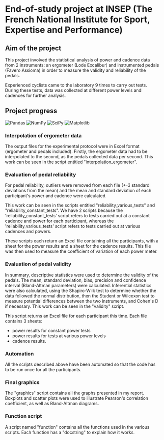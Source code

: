 # End-of-study project at INSEP (The French National Institute for Sport, Expertise and Performance)

## Aim of the project 
This project involved the statistical analysis of power and cadence data from 2 instruments: an ergometer (Lode Excalibur) and instrumented pedals (Favero Assioma) in order to measure the validity and reliability of the pedals.

Experienced cyclists came to the laboratory 9 times to carry out tests. During these tests, data was collected at different power levels and cadences for further analysis.

## Project progress
![Pandas](https://img.shields.io/badge/pandas-%23150458.svg?style=for-the-badge&logo=pandas&logoColor=white)
![NumPy](https://img.shields.io/badge/numpy-%23013243.svg?style=for-the-badge&logo=numpy&logoColor=white)
![SciPy](https://img.shields.io/badge/SciPy-%230C55A5.svg?style=for-the-badge&logo=scipy&logoColor=%white)
![Matplotlib](https://img.shields.io/badge/Matplotlib-%23ffffff.svg?style=for-the-badge&logo=Matplotlib&logoColor=black)
### Interpolation of ergometer data 
The output files for the experimental protocol were in Excel format (ergometer and pedals included). 
Firstly, the ergometer data had to be interpolated to the second, as the pedals collected data per second. This work can be seen in the script entitled "interpolation_ergometer".

### Evaluation of pedal reliability
For pedal reliability, outliers were removed from each file (+-3 standard deviations from the mean) and the mean and standard deviation of each participant's power and cadence were calculated. 

This work can be seen in the scripts entitled "reliability_various_tests" and "reliability_constant_tests". We have 2 scripts because the 'reliability_constant_tests' script refers to tests carried out at a constant cadence and power for each participant, whereas the 'reliability_various_tests' script refers to tests carried out at various cadences and powers. 

These scripts each return an Excel file containing all the participants, with a sheet for the power results and a sheet for the cadence results. This file was then used to measure the coefficient of variation of each power meter. 

### Evaluation of pedal validity
In summary, descriptive statistics were used to determine the validity of the pedals. The mean, standard deviation, bias, precision and confidence interval (Bland-Altman parameters) were calculated. Inferential statistics were also calculated, using the Shapiro-Wilk test to determine whether the data followed the normal distribution, then the Student or Wilcoxon test to measure potential differences between the two instruments, and Cohen's D if necessary. This work can be seen in the "validity" script. 

This script returns an Excel file for each participant this time. 
Each file contains 3 sheets: 
- power results for constant power tests
- power results for tests at various power levels
- cadence results.
  
### Automation
All the scripts described above have been automated so that the code has to be run once for all the participants. 

### Final graphics
The "graphics" script contains all the graphs presented in my report. Boxplots and scatter plots were used to illustrate Pearson's correlation coefficient, as well as Bland-Altman diagrams.

### Function script
A script named "function" contains all the functions used in the various scripts. Each function has a "docstring" to explain how it works. 

